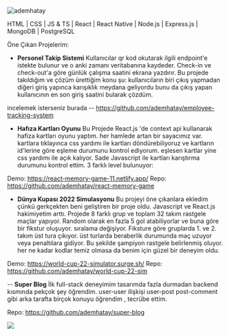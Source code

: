 <p align="left"> <img src="https://komarev.com/ghpvc/?username=ademhatay&label=Profile%20views&color=0e75b6&style=flat" alt="ademhatay" /> </p>
 
HTML | CSS | JS & TS | React | React Native | Node.js | Express.js | MongoDB | PostgreSQL

Öne Çıkan Projelerim:

- **Personel Takip Sistemi**
Kullanıcılar qr kod okutarak ilgili endpoint'e istekte bulunur ve o anki zamanı veritabanına kaydeder. Check-in ve check-out'a göre günlük çalışma saatini ekrana yazdırır. Bu projede takıldığım ve çözüm ürettiğim konu şu: kullanıcıların biri çıkış yapmadan diğeri giriş yapınca karışıklık meydana geliyordu bunu da çıkış yapan kullanıcının en son giriş saatini bularak çözdüm. 

incelemek isterseniz burada -- https://github.com/ademhatay/employee-tracking-system

- **Hafıza Kartları Oyunu**
Bu Projede React.js 'de context api kullanarak hafiza kartları oyunu yaptım. her hamlede artan bir sayacımız var. kartlara tıklayınca css yardımı ile kartları döndürebiliyoruz ve kartların id'lerine göre eşleme durumunu kontrol ediyorum. eşlesen kartlar yine css yardımı ile açık kalıyor. Sade Javascript ile kartları karıştırma durumunu kontrol ettim. 3 farklı level bulunuyor:

Demo: https://react-memory-game-11.netlify.app/
Repo: https://github.com/ademhatay/react-memory-game

- **Dünya Kupası 2022 Simulasyonu**
Bu projeyi öne çıkanlara ekledim çünkü gerkçekten beni geliştiren bir proje oldu. Javascript ve React.js hakimiyetim arttı. Projede 8 farklı grup ve toplam 32 takım rastgele maçlar yapıyor. Random olarak en fazla 5 gol atabiliyorlar ve buna göre bir fikstur oluşuyor. sıralama değişiyor. Fiksture göre gruplarda 1. ve 2. takım üst tura çıkıyor. üst turlarda beraberlik durumunda maç uzuyor veya penaltılara gidiyor. Bu şekilde şampiyon rastgele belirlenmiş oluyor. her ne kadar kodlar temiz olmasa da benim için güzel bir deneyim oldu.

Demo: https://world-cup-22-simulator.surge.sh/
Repo: https://github.com/ademhatay/world-cup-22-sim

-- **Super Blog**
İlk full-stack deneyimim tasarımda fazla durmadan backend kısmında pekçok şey öğrendim. user-user ilişkişi user-post post-comment gibi arka tarafta birçok konuyu öğrendim , tecrübe ettim. 

Repo:  https://github.com/ademhatay/super-blog

 
 
<img src="https://user-images.githubusercontent.com/66277966/170010039-f1832532-4421-4e64-a3f5-327a0b926d0e.svg">
